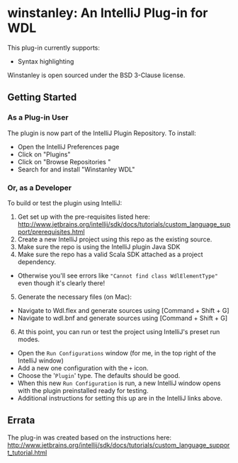 # winstanley: An IntelliJ Plug-in for WDL

This plug-in currently supports:
* Syntax highlighting

Winstanley is open sourced under the BSD 3-Clause license.

## Getting Started

### As a Plug-in User

The plugin is now part of the IntelliJ Plugin Repository. To install:
* Open the IntelliJ Preferences page
* Click on "Plugins"
* Click on "Browse Repositories "
* Search for and install "Winstanley WDL"

### Or, as a Developer
To build or test the plugin using IntelliJ:

1. Get set up with the pre-requisites listed here: http://www.jetbrains.org/intellij/sdk/docs/tutorials/custom_language_support/prerequisites.html
2. Create a new IntelliJ project using this repo as the existing source.
3. Make sure the repo is using the IntelliJ plugin Java SDK 
4. Make sure the repo has a valid Scala SDK attached as a project dependency.
  * Otherwise you'll see errors like `"Cannot find class WdlElementType"` even though it's clearly there!
5. Generate the necessary files (on Mac):
  * Navigate to Wdl.flex and generate sources using \[Command + Shift + G\] 
  * Navigate to wdl.bnf and generate sources using \[Command + Shift + G\]
6. At this point, you can run or test the project using IntelliJ's preset run modes. 
  * Open the `Run Configurations` window (for me, in the top right of the IntelliJ window) 
  * Add a new one configuration with the `+` icon.
  * Choose the '`Plugin`' type. The defaults should be good.
  * When this new `Run Configuration` is run, a new IntelliJ window opens with the plugin preinstalled ready for testing.
  * Additional instructions for setting this up are in the IntelliJ links above.

## Errata

The plug-in was created based on the instructions here: http://www.jetbrains.org/intellij/sdk/docs/tutorials/custom_language_support_tutorial.html 
